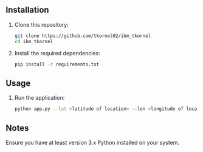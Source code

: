 ## Installation

1. Clone this repository:
    ```sh
    git clone https://github.com/tkornel02/ibm_tkornel
    cd ibm_tkornel
    ```

2. Install the required dependencies:
    ```sh
    pip install -r requirements.txt
    ```

## Usage

1. Run the application:
    ```sh
    python app.py --lat <latitude of location> --lon <longitude of location> --dist <max distance from location> 
    ```

## Notes

Ensure you have at least version 3.x Python installed on your system.

